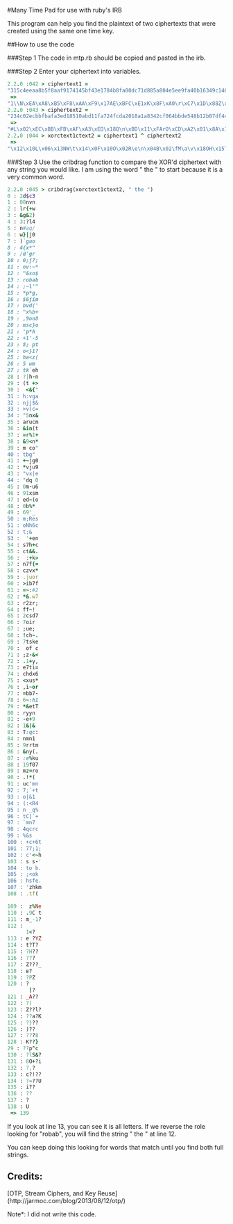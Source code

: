 #Many Time Pad for use with ruby's IRB

This program can help you find the plaintext of two ciphertexts that
were created using the same one time key.

##How to use the code

###Step 1
The code in mtp.rb should be copied and pasted in the irb.

###Step 2
Enter your ciphertext into variables.
```ruby
2.2.0 :042 > ciphertext1 =
"315c4eeaa8b5f8aaf9174145bf43e1784b8fa00dc71d885a804e5ee9fa40b16349c146fb778cdf2d3aff021dfff5b403b510d0d0455468aeb98622b137dae857553ccd8883a7bc37520e06e515d22c954eba5025b8cc57ee59418ce7dc6bc41556bdb36bbca3e8774301fbcaa3b83b220809560987815f65286764703de0f3d524400a19b159610b11ef3e".from_hex
 =>
"1\\N\xEA\xA8\xB5\xF8\xAA\xF9\x17AE\xBFC\xE1xK\x8F\xA0\r\xC7\x1D\x88Z\x80N^\xE9\xFA@\xB1cI\xC1F\xFBw\x8C\xDF-:\xFF\x02\x1D\xFF\xF5\xB4\x03\xB5\x10\xD0\xD0ETh\xAE\xB9\x86\"\xB17\xDA\xE8WU<\xCD\x88\x83\xA7\xBC7R\x0E\x06\xE5\x15\xD2,\x95N\xBAP%\xB8\xCCW\xEEYA\x8C\xE7\xDCk\xC4\x15V\xBD\xB3k\xBC\xA3\xE8wC\x01\xFB\xCA\xA3\xB8;\"\b\tV\t\x87\x81_e(gdp=\xE0\xF3\xD5$@\n\x19\xB1Ya\v\x11\xEF>"
2.2.0 :043 > ciphertext2 =
"234c02ecbbfbafa3ed18510abd11fa724fcda2018a1a8342cf064bbde548b12b07df44ba7191d9606ef4081ffde5ad46a5069d9f7f543bedb9c861bf29c7e205132eda9382b0bc2c5c4b45f919cf3a9f1cb74151f6d551f4480c82b2cb24cc5b028aa76eb7b4ab24171ab3cdadb8356f".from_hex
 =>
"#L\x02\xEC\xBB\xFB\xAF\xA3\xED\x18Q\n\xBD\x11\xFArO\xCD\xA2\x01\x8A\x1A\x83B\xCF\x06K\xBD\xE5H\xB1+\a\xDFD\xBAq\x91\xD9`n\xF4\b\x1F\xFD\xE5\xADF\xA5\x06\x9D\x9F\x7FT;\xED\xB9\xC8a\xBF)\xC7\xE2\x05\x13.\xDA\x93\x82\xB0\xBC,\\KE\xF9\x19\xCF:\x9F\x1C\xB7AQ\xF6\xD5Q\xF4H\f\x82\xB2\xCB$\xCC[\x02\x8A\xA7n\xB7\xB4\xAB$\x17\x1A\xB3\xCD\xAD\xB85o"
2.2.0 :044 > xorctext1ctext2 = ciphertext1 ^ ciphertext2
 =>
"\x12\x10L\x06\x13NW\t\x14\x0F\x10O\x02R\e\n\x04B\x02\fM\a\v\x18OH\x15T\x1F\b\x00HN\x1E\x02A\x06\x1D\x06MT\v\n\x02\x02\x10\x19E\x10\x16MO:\x00SC\x00NC\x0E\x1E\x1D\nRF\x12\x17\e\x01\x17\x00\e\x0EEC\x1C\f\x1D\x16\nR\r\x11tN\x19\x06\x1A\x11M\x0EU\x17O\bNT7\x14\x05\v\x17CST\eH\a\x0E\x00\x0EM+ET\xE5<z\xF0\xC6\xC5\x7F5z\x80\xF1\t\xA7k\x8D\xA8\x18;C\xE2I\xDE\xE9u"
```

###Step 3
Use the cribdrag function to compare the XOR'd ciphertext with any string you would like. I am using the word " the " to start because it is a very common word.
```ruby
2.2.0 :045 > cribdrag(xorctext1ctext2, " the ")
0 : 2d$c3
1 : 08nvn
2 : lr{+w
3 : &g&2)
4 : 3:?l4
5 : n#aq/
6 : w}|j0
7 : )`guo
8 : 4{x*"
9 : /d'gr
10 : 0;j7;
11 : ov:~*
12 : "&so$
13 : robab
14 : ;~l'"
15 : *p*g,
16 : $6jim
17 : bvd('
18 : "x%b+
19 : ,9on8
20 : msc}o
21 : 'p*h
22 : +l'-5
23 : 8; pt
24 : o<}1?
25 : ha<z(
26 : 5 wm
27 : tk`eh
28 : ?|h-n
29 : (t +>
30 :  <&{"
31 : h:vga
32 : njj$&
33 : >v)c=
34 : "5nx&
35 : arucm
36 : &in(t
37 : =r%1+
38 : &9<n*
39 : m co"
40 : tbg"
41 : +~jg0
42 : *vju9
43 : "vx|e
44 : "dq 0
45 : 0m-u6
46 : 91xsm
47 : ed~(o
48 : 0b%*
49 : 69'_
50 : m;Res
51 : oNh6c
52 : t;&
53 :  '+en
54 : s7h+c
55 : ct&&.
56 :  :+k>
57 : n7f{=
58 : czvx*
59 : .juor
60 : >ib7f
61 : =~:#2
62 : *&.w7
63 : r2zr;
64 : ff~!
65 : 2csd7
66 : 7oir
67 : ;ue;
68 : !ch~.
69 : 7tske
70 :  of c
71 : ;z-&<
72 : .1+y,
73 : e7ti=
74 : chdx6
75 : <xus*
76 : ,i~or
77 : =bb7-
78 : 6~:h1
79 : *&etT
80 : ryyn
81 : -e+9
82 : 1&|&
83 : T:qc:
84 : nmn1
85 : 9rrtm
86 : &ny(.
87 : :e%ku
88 : 19f07
89 : mz=ro
90 : .!*(
91 : uc'mn
92 : 7;`+t
93 : o|&1
94 : (:<R4
95 : n _q%
96 : tC|`+
97 : `mn7
98 : 4qcrc
99 : %&s
100 : +c+6t
101 : 77;1;
102 : c'<~h
103 : s s-'
104 : to b.
105 : ;<ok
106 : hsfe.
107 : 'zhkm
108 : .tf(

109 :  z%Ne
110 : .9C t
111 : m_-1?
112 :
      1<?
113 : e ?YZ
114 : t?T?
115 : ?H??
116 : ???
117 : Z???_
118 : в?
119 : ?PZ
120 : ?
       ]?
121 : _A??
122 : ?)
123 : Z??l?
124 : ??a?K
125 : ?}??
126 : )??
127 : ???8
128 : K??}
29 : ??p^c
130 : ?lS&?
131 : 8O+?i
132 : ?,?
133 : c?!??
134 : ?=??U
135 : i??
136 : ??
137 : ?
138 : U
 => 139
```

If you look at line 13, you can see it is all letters. If we reverse the role looking for "robab", you will find the string " the " at line 12.

You can keep doing this looking for words that match until you find both full strings.

<h2>Credits: </h2> [OTP, Stream Ciphers, and Key Reuse](http://jarmoc.com/blog/2013/08/12/otp/)

Note*: I did not write this code.
